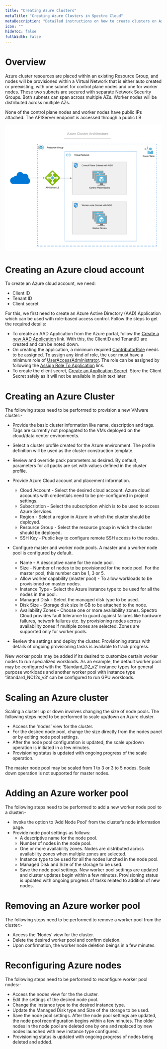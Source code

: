 ```yaml
---
title: "Creating Azure Clusters"
metaTitle: "Creating Azure Clusters in Spectro Cloud"
metaDescription: "Detailed instructions on how to create clusters on Azure within Spectro Cloud"
icon: ""
hideToC: false
fullWidth: false
---
```


# Overview

Azure cluster resources are placed within an existing Resource Group, and nodes will be provisioned within a Virtual Network that is either auto created or preexisting, with one subnet for control plane nodes and one for worker nodes. These two subnets are secured with separate Network Security Groups. Both subnets can span across multiple AZs.  Worker nodes will be distributed across multiple AZs.

None of the control plane nodes and worker nodes have public IPs attached. The APIServer endpoint is accessed through a public LB.

![azure_cluster_architecture.png](azure_cluster_architecture.png)

# Creating an Azure cloud account

To create an Azure cloud account, we need:

* Client ID
* Tenant ID
* Client secret

For this, we first need to create an Azure Active Directory (AAD) Application which can be used with role-based access control. Follow the steps to get the required details:

* To create an AAD Application from the Azure portal, follow the [Create a new AAD Application](https://docs.microsoft.com/en-us/azure/active-directory/develop/howto-create-service-principal-portal#create-an-azure-active-directory-application) link. With this, the ClientID and TenantID are created and can be noted down.
* On creating the application, a minimum required [ContributorRole](https://docs.microsoft.com/en-us/azure/role-based-access-control/built-in-roles#contributor) needs to be assigned. To assign any kind of role, the user must have a minimum role of [UserAccessAdministrator](https://docs.microsoft.com/en-us/azure/role-based-access-control/built-in-roles#user-access-administrator). The role can be assigned by following the [Assign Role To Application](https://docs.microsoft.com/en-us/azure/active-directory/develop/howto-create-service-principal-portal#assign-a-role-to-the-application) link.
* To create the client secret, [Create an Application Secret](https://docs.microsoft.com/en-us/azure/active-directory/develop/howto-create-service-principal-portal#create-a-new-application-secret). Store the Client Secret safely as it will not be available in plain text later.

# Creating an Azure Cluster

The following steps need to be performed to provision a new VMware cluster:-

* Provide the basic cluster information like name, description and tags. Tags are currently not propagated to the VMs deployed on the cloud/data center environments.
* Select a cluster profile created for the Azure environment. The profile definition will be used as the cluster construction template.
* Review and override pack parameters as desired. By default, parameters for all packs are set with values defined in the cluster profile.
* Provide Azure Cloud account and placement information.
    * Cloud Account - Select the desired cloud account. Azure cloud accounts with credentials need to be pre-configured in project settings.
    * Subscription - Select the subscription which is to be used to access Azure Services.
    * Region - Select a region in Azure in which the cluster should be deployed.
    * Resource Group - Select the resource group in which the cluster should be deployed.
    * SSH Key - Public key to configure remote SSH access to the nodes.
* Configure master and worker node pools. A master and a worker node pool is configured by default.
    * Name - A descriptive name for the node pool.
    * Size - Number of nodes to be provisioned for the node pool. For the master pool, this number can be 1, 3 or 5.
    * Allow worker capability (master pool) - To allow workloads to be provisioned on master nodes.
    * Instance Type - Select the Azure instance type to be used for all the nodes in the pool.
    * Managed Disk - Select the managed disk type to be used.
    * Disk Size - Storage disk size in GB to be attached to the node.
    * Availability Zones - Choose one or more availability zones. Spectro Cloud provides fault tolerance to guard against failures like hardware failures, network failures etc. by provisioning nodes across availability zones if multiple zones are selected. Zones are supported only for worker pools.

* Review the settings and deploy the cluster. Provisioning status with details of ongoing provisioning tasks is available to track progress.

<InfoBox>
New worker pools may be added if its desired to customize certain worker nodes to run specialized workloads. As an example, the default worker pool may be configured with the ‘Standard_D2_v2’ instance types for general purpose workloads and another worker pool with instance type ‘Standard_NC12s_v3’ can be configured to run GPU workloads.
</InfoBox>

# Scaling an Azure cluster

Scaling a cluster up or down involves changing the size of node pools. The following steps need to be performed to scale up/down an Azure cluster.

* Access the ‘nodes’ view for the cluster.
* For the desired node pool, change the size directly from the nodes panel or by editing node pool settings.
* After the node pool configuration is updated, the scale up/down operation is initiated in a few minutes.
* Provisioning status is updated with ongoing progress of the scale operation.

<InfoBox>
The master node pool may be scaled from 1 to 3 or 3 to 5 nodes. Scale down operation is not supported for master nodes.
</InfoBox>

# Adding an Azure worker pool

The following steps need to be performed to add a new worker node pool to a cluster:-

* Invoke the option to ‘Add Node Pool’ from the cluster’s node information page.
* Provide node pool settings as follows:
    * A descriptive name for the node pool.
    * Number of nodes in the node pool.
    * One or more availability zones. Nodes are distributed across availability zones when multiple zones are selected.
    * Instance type to be used for all the nodes lunched in the node pool.
    * Managed Disk and Size of the storage to be used.
    * Save the node pool settings. New worker pool settings are updated and cluster updates begin within a few minutes. Provisioning status is updated with ongoing progress of tasks related to addition of new nodes.
    
# Removing an Azure worker pool

The following steps need to be performed to remove a worker pool from the cluster:-

* Access the ‘Nodes’ view for the cluster.
* Delete the desired worker pool and confirm deletion.
* Upon confirmation, the worker node deletion beings in a few minutes.

# Reconfiguring Azure nodes

The following steps need to be performed to reconfigure worker pool nodes:-

* Access the nodes view for the the cluster.
* Edit the settings of the desired node pool.
* Change the instance type to the desired instance type.
* Update the Managed Disk  type and Size of the storage to be used.
* Save the node pool settings. After the node pool settings are updated, the node pool reconfiguration begins within a few minutes. The older nodes in the node pool are deleted one by one and replaced by new nodes launched with new instance type configured.
* Provisioning status is updated with ongoing progress of nodes being deleted and added.
